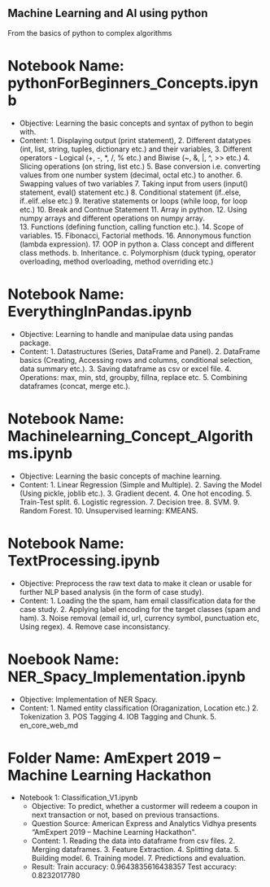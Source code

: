 
## Machine Learning and AI using python

From the basics of python to complex algorithms

# Notebook Name: pythonForBeginners_Concepts.ipynb
  - Objective: Learning the basic concepts and syntax of python to begin with.
  - Content: 1. Displaying output (print statement), 
             2. Different datatypes (int, list, string, tuples, dictionary etc.) and their variables, 
             3. Different operators - Logical (+, -, *, /, % etc.) and Biwise (~, &, |, ^, >> etc.)
             4. Slicing operations (on string, list etc.)
             5. Base conversion i.e. converting values from one number system (decimal, octal etc.) to another.
             6. Swapping values of two variables
             7. Taking input from users (input() statement, eval() statement etc.)
             8. Conditional statement (if..else, if..elif..else etc.)
             9. Iterative statements or loops (while loop, for loop etc.)
             10. Break and Contnue Statement
             11. Array in python.
             12. Using numpy arrays and different operations on numpy array.       
             13. Functions (defining function, calling function etc.).
             14. Scope of variables.
             15. Fibonacci, Factorial methods.
             16. Annonymous function (lambda expression).
             17. OOP in python 
                  a. Class concept and different class methods.
                  b. Inheritance.
                  c. Polymorphism (duck typing, operator overloading, method overloading, method overriding etc.)
                  
# Notebook Name: EverythingInPandas.ipynb
  - Objective: Learning to handle and manipulae data using pandas package.
  - Content: 1. Datastructures (Series, DataFrame and Panel).
             2. DataFrame basics (Creating, Accessing rows and columns, conditional selection, data summary etc.).
             3. Saving dataframe as csv or excel file.
             4. Operations: max, min, std, groupby, fillna, replace etc.
             5. Combining dataframes (concat, merge etc.).
           
# Notebook Name: Machinelearning_Concept_Algorithms.ipynb
  - Objective: Learning the basic concepts of machine learning.
  - Content: 1. Linear Regression (Simple and Multiple).
             2. Saving the Model (Using pickle, joblib etc.).
             3. Gradient decent.
             4. One hot encoding.
             5. Train-Test split.
             6. Logistic regression.
             7. Decision tree.
             8. SVM.
             9. Random Forest.
             10. Unsupervised learning: KMEANS.
             
# Notebook Name: TextProcessing.ipynb
  - Objective: Preprocess the raw text data to make it clean or usable for further NLP based analysis (in the form of case study).
  - Content: 1. Loading the the spam, ham email classification data for the case study. 
             2. Applying label encoding for the target classes (spam and ham).
             3. Noise removal (email id, url, currency symbol, punctuation etc, Using regex).
             4. Remove case inconsistancy.
             
# Noebook Name: NER_Spacy_Implementation.ipynb
  - Objective: Implementation of NER Spacy.
  - Content: 1. Named entity classification (Oraganization, Location etc.)
             2. Tokenization
             3. POS Tagging
             4. IOB Tagging and Chunk.
             5. en_core_web_md
             
# Folder Name: AmExpert 2019 – Machine Learning Hackathon
  * Notebook 1: Classification_V1.ipynb
    - Objective: To predict, whether a custormer will redeem a coupon in next transaction or not, based on previous transactions.
    - Question Source: American Express and Analytics Vidhya presents “AmExpert 2019 – Machine Learning Hackathon".
    - Content: 1. Reading the data into dataframe from csv files.
               2. Merging dataframes.
               3. Feature Extraction.
               4. Splitting data.
               5. Building model.
               6. Training model.
               7. Predictions and evaluation.
    - Result: Train accuracy: 0.9643835616438357
              Test accuracy: 0.8232017780            
